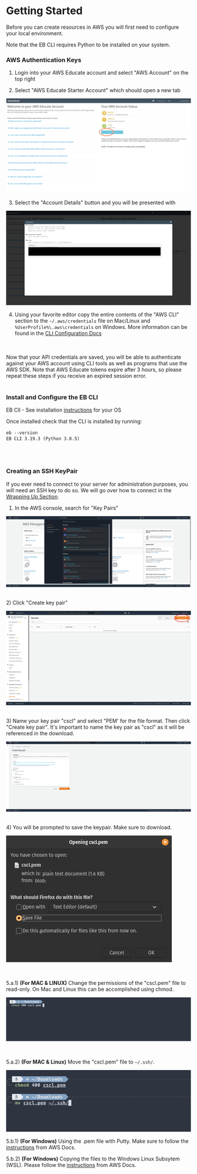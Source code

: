 # Getting Started

Before you can create resources in AWS you will first need to configure your local environment. 

Note that the EB CLI requires Python to be installed on your system.

### AWS Authentication Keys

1) Login into your AWS Educate account and select "AWS Account" on the top right


2) Select "AWS Educate Starter Account" which should open a new tab

![AWS Educate account details selection](./images/1_Account_Details.png)


3) Select the "Account Details" button and you will be presented with 

![AWS Educate account details window](./images/2_AWS_API_Creds.png)


4) Using your favorite editor copy the entire contents of the "AWS CLI" section to the `~/.aws/credentials` file on Mac/Linux and `%UserProfile%\.aws\credentials` on Windows.
More information can be found in the [CLI Configuration Docs](https://docs.aws.amazon.com/cli/latest/userguide/cli-configure-files.html)

<br>
<br>
Now that your API credentials are saved, you will be able to authenticate against your AWS account using CLI tools as well as programs that use the AWS SDK. Note that AWS Educate tokens expire after 3 hours, so please repeat these steps if you receive an expired session error.
<br>
<br>

### Install and Configure the EB CLI
EB ClI - See installation [instructions](https://docs.aws.amazon.com/elasticbeanstalk/latest/dg/eb-cli3-install-advanced.html) for your OS

Once installed check that the CLI is installed by running:

```
eb --version
EB CLI 3.19.3 (Python 3.8.5)
```
<br>
<br>

### Creating an SSH KeyPair

If you ever need to connect to your server for administration purposes, you will need an SSH key to do so. We will go over how to connect in the [Wrapping Up Section](../05_Wrapping_Up/README.md).

1) In the AWS console, search for "Key Pairs"

![Searching for "Key Pairs"](./images/KeyPair/1_KeyPair_menu_selection.png)


<br>
2) Click "Create key pair"

![Clicking the "Create key pair" button](./images/KeyPair/2_KeyPair_dashboard.png)


<br>
3) Name your key pair "cscl" and select "PEM' for the file format. Then click "Create key pair". It's important to name the key pair as "cscl" as it will be referenced in the download.

![Filling out Key pair form and selecting type](./images/KeyPair/3_KeyPair_naming_and_submitting.png)


<br>
4) You will be prompted to save the keypair. Make sure to download.

![Download prompt presented after creating key pair](./images/KeyPair/4_KeyPair_download_cscl.png)


<br>

5.a.1) **(For MAC & LINUX)** Change the permissions of the "cscl.pem" file to read-only. On Mac and Linux this can be accomplished using chmod.

![Using chmod to update file permissions for cscl.pem](./images/KeyPair/5_a_1_KeyPair_chmod_cscl.png)


<br>

5.a.2) **(For MAC & Linux)** Move the "cscl.pem" file to `~/.ssh/`.

![Using the mv command, move the file to ~/.ssh/](./images/KeyPair/5_a_2_KeyPair_mv_cscl.png)

5.b.1) **(For Windows)** Using the .pem file with Putty. Make sure to follow the [instructions](https://docs.aws.amazon.com/AWSEC2/latest/UserGuide/putty.html) from AWS Docs.

5.b.2) **(For Windows)** Copying the files to the Windows Linux Subsytem (WSL). Please follow the [instructions](https://docs.aws.amazon.com/AWSEC2/latest/UserGuide/WSL.html) from AWS Docs.